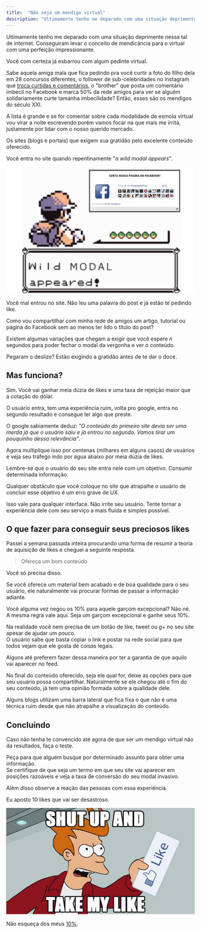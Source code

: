```yaml
---
title:  "Não seja um mendigo virtual"
description: "Ultimamente tenho me deparado com uma situação deprimente nessa tal de internet. Conseguiram levar o conceito de mendicância para o virtual com uma perfeição impressionante."
---
```


Ultimamente tenho me deparado com uma situação deprimente nessa tal de internet. Conseguiram levar o conceito de mendicância para o virtual com uma perfeição impressionante.

Você com certeza já esbarrou com algum pedinte virtual.

Sabe aquela amiga mala que fica pedindo pra você curtir a foto do filho dela em 28 concursos diferentes, o follower de sub-celebridades no instagram que [troca curtidas e comentários](http://instagram.com/p/dZddtUxtjd/), o "brother" que posta um comentário imbecil no Facebook e marca 50% da rede amigos para ver se alguém solidariamente curte tamanha imbecilidade? Então, esses são os mendigos do século XXI.

A lista é grande e se for comentar sobre cada modalidade de esmola virtual vou virar a noite escrevendo porém vamos focar na que mais me irrita, justamente por lidar com o nosso querido mercado.

Os sites (blogs e portais) que exigem sua gratidão pelo excelente conteúdo oferecido.

Você entra no site quando repentinamente "*a wild modal appears*".

![Wild modal](/images/wild-modal.jpg)

Você mal entrou no site. Não leu uma palavra do post e já estão te pedindo like.

Como vou compartilhar com minha rede de amigos um artigo, tutorial ou página do Facebook sem ao menos ter lido o título do post?

Existem algumas variações que chegam a exigir que você espere *n* segundos para poder fechar o modal da vergonha e ver o conteúdo.

Pegaram o deslize? Estão exigindo a gratidão antes de te dar o doce.

## Mas funciona?

Sim. Você vai ganhar meia dúzia de likes e uma taxa de rejeição maior que a cotação do dólar.

O usuário entra, tem uma experiência ruim, volta pro google, entra no segundo resultado e consegue ler algo que preste.

O google sabiamente deduz: *"O conteúdo do primeiro site devia ser uma merda já que o usuário saiu e já entrou no segundo. Vamos tirar um pouquinho dessa relevância"*.

Agora multiplique isso por centenas (milhares em alguns casos) de usuários e veja seu tráfego indo por água abaixo por meia dúzia de likes.

Lembre-se que o usuário do seu site entra nele com um objetivo. Consumir determinada informação.

Qualquer obstáculo que você coloque no site que atrapalhe o usuário de concluir esse objetivo é um erro grave de UX.

Isso vale para qualquer interface. Não irrite seu usuário. Tente tornar a experiência dele com seu serviço a mais fluída e simples possível.

## O que fazer para conseguir seus preciosos likes

Passei a semana passada inteira procurando uma forma de resumir a teoria de aquisição de likes e cheguei a seguinte resposta.

> Ofereça um bom conteúdo

Você só precisa disso.

Se você oferece um material bem acabado e de boa qualidade para o seu usuário, ele naturalmente vai procurar formas de passar a informação adiante.

Você alguma vez negou os 10% para aquele garçom excepcional? Não né.<br />
A mesma regra vale aqui. Seja um garçom excepcional e ganhe seus 10%.

Na realidade você nem precisa de um botão de like, tweet ou g+ no seu site apesar de ajudar um pouco.<br />
O usuário sabe que basta copiar o link e postar na rede social para que todos vejam que ele gosta de coisas legais.

Alguns até preferem fazer dessa maneira por ter a garantia de que aquilo vai aparecer no feed.

No final do conteúdo oferecido, seja ele qual for, deixe as opções para que seu usuário possa compartilhar. Naturalmente se ele chegou até o fim do seu conteúdo, já tem uma opinião formada sobre a qualidade dele.

Alguns blogs utilizam uma barra lateral que fica fixa o que não é uma técnica ruim desde que não atrapalhe a visualização do conteúdo.

## Concluindo

Caso não tenha te convencido até agora de que ser um mendigo virtual não da resultados, faça o teste.

Peça para que alguém busque por determinado assunto para obter uma informação. <br />
Se certifique de que seja um termo em que seu site vai aparecer em posições razoáveis e veja a taxa de conversão do seu modal invasivo.

Além disso observe a reação das pessoas com essa experiência.

Eu aposto 10 likes que vai ser desastroso.

![Cale a boca e tome meu like](/images/shut-uo-and-take-my-like.jpg)

Não esqueça dos meus [10%](https://www.facebook.com/sharer/sharer.php?u=http%3A%2F%2Fleandrooriente.com%2Fnao-seja-um-mendigo-virtual%2F).
